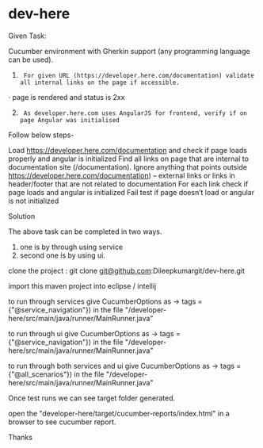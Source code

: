 ﻿# dev-here

Given Task:

Cucumber environment with Gherkin support (any programming language can be used).

1.      For given URL (https://developer.here.com/documentation) validate all internal links on the page if accessible.

·        page is rendered and status is 2xx

2.      As developer.here.com uses AngularJS for frontend, verify if on page Angular was initialised



Follow below steps-

Load https://developer.here.com/documentation and check if page loads properly and angular is initialized
Find all links on page that are internal to documentation site (/documentation). Ignore anything that points outside https://developer.here.com/documentation) – external links or links in header/footer that are not related to documentation
For each link check if page loads and angular is initialized
Fail test if page doesn’t load or angular is not initialized


Solution

The above task can be completed in two ways.

1.  one is by through using service
2.  second one is by using ui.

clone the project : git clone git@github.com:Dileepkumargit/dev-here.git

import this maven project into eclipse / intellij

to run through services give CucumberOptions as ->  tags = {"@service_navigation"}) in the file "/developer-here/src/main/java/runner/MainRunner.java"

to run through ui give CucumberOptions as ->  tags = {"@service_navigation"}) in the file "/developer-here/src/main/java/runner/MainRunner.java"

to run through both services and ui give CucumberOptions as  -> tags = {"@all_scenarios"}) in the file "/developer-here/src/main/java/runner/MainRunner.java"

Once test runs we can see target folder generated.

open the "developer-here/target/cucumber-reports/index.html" in a browser to see cucumber report.


Thanks
